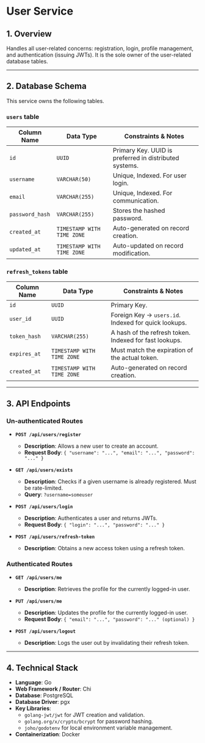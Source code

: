 # User Service

## 1. Overview

Handles all user-related concerns: registration, login, profile management, and authentication (issuing JWTs). It is the sole owner of the user-related database tables.

---

## 2. Database Schema

This service owns the following tables.

### `users` table

| Column Name     | Data Type                  | Constraints & Notes                               |
|-----------------|----------------------------|---------------------------------------------------|
| `id`            | `UUID`                     | Primary Key. UUID is preferred in distributed systems. |
| `username`      | `VARCHAR(50)`              | Unique, Indexed. For user login.                  |
| `email`         | `VARCHAR(255)`             | Unique, Indexed. For communication.               |
| `password_hash` | `VARCHAR(255)`             | Stores the hashed password.                       |
| `created_at`    | `TIMESTAMP WITH TIME ZONE` | Auto-generated on record creation.                |
| `updated_at`    | `TIMESTAMP WITH TIME ZONE` | Auto-updated on record modification.              |

### `refresh_tokens` table

| Column Name  | Data Type                  | Constraints & Notes                                           |
|--------------|----------------------------|---------------------------------------------------------------|
| `id`         | `UUID`                     | Primary Key.                                                  |
| `user_id`    | `UUID`                     | Foreign Key -> `users.id`. Indexed for quick lookups.         |
| `token_hash` | `VARCHAR(255)`             | A hash of the refresh token. Indexed for fast lookups. |
| `expires_at` | `TIMESTAMP WITH TIME ZONE` | Must match the expiration of the actual token.                |
| `created_at` | `TIMESTAMP WITH TIME ZONE` | Auto-generated on record creation.                            |

---

## 3. API Endpoints

### Un-authenticated Routes

*   **`POST /api/users/register`**
    *   **Description**: Allows a new user to create an account.
    *   **Request Body**: `{ "username": "...", "email": "...", "password": "..." }`

*   **`GET /api/users/exists`**
    *   **Description**: Checks if a given username is already registered. Must be rate-limited.
    *   **Query**: `?username=someuser`

*   **`POST /api/users/login`**
    *   **Description**: Authenticates a user and returns JWTs.
    *   **Request Body**: `{ "login": "...", "password": "..." }`

*   **`POST /api/users/refresh-token`**
    *   **Description**: Obtains a new access token using a refresh token.

### Authenticated Routes

*   **`GET /api/users/me`**
    *   **Description**: Retrieves the profile for the currently logged-in user.

*   **`PUT /api/users/me`**
    *   **Description**: Updates the profile for the currently logged-in user.
    *   **Request Body**: `{ "email": "...", "password": "..." (optional) }`

*   **`POST /api/users/logout`**
    *   **Description**: Logs the user out by invalidating their refresh token.

---

## 4. Technical Stack

*   **Language**: Go
*   **Web Framework / Router**: Chi
*   **Database**: PostgreSQL
*   **Database Driver**: pgx
*   **Key Libraries**:
    *   `golang-jwt/jwt` for JWT creation and validation.
    *   `golang.org/x/crypto/bcrypt` for password hashing.
    *   `joho/godotenv` for local environment variable management.
*   **Containerization**: Docker 